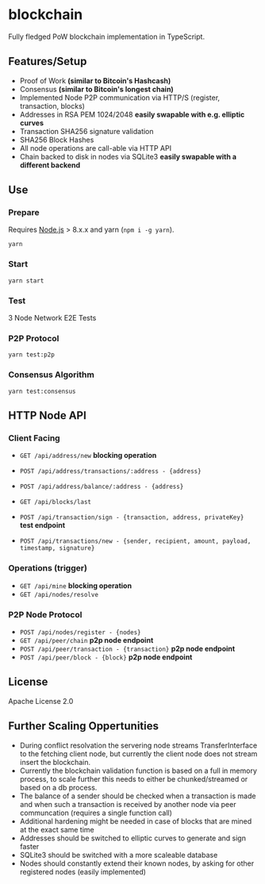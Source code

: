 # blockchain

Fully fledged PoW blockchain implementation in TypeScript.

## Features/Setup

* Proof of Work __(similar to Bitcoin's Hashcash)__
* Consensus __(similar to Bitcoin's longest chain)__
* Implemented Node P2P communication via HTTP/S (register, transaction, blocks)
* Addresses in RSA PEM 1024/2048 **easily swapable with e.g. elliptic curves**
* Transaction SHA256 signature validation
* SHA256 Block Hashes
* All node operations are call-able via HTTP API
* Chain backed to disk in nodes via SQLite3 **easily swapable with a different backend**

## Use

### Prepare

Requires [Node.js](https://nodejs.org/en/) > 8.x.x
and yarn (`npm i -g yarn`).

`yarn`

### Start

`yarn start`

### Test

3 Node Network E2E Tests

### P2P Protocol

`yarn test:p2p`

### Consensus Algorithm

`yarn test:consensus`

## HTTP Node API

### Client Facing

* `GET /api/address/new` **blocking operation**
* `POST /api/address/transactions/:address - {address}`
* `POST /api/address/balance/:address - {address}`
* `GET /api/blocks/last`

* `POST /api/transaction/sign - {transaction, address, privateKey}` **test endpoint**
* `POST /api/transactions/new - {sender, recipient, amount, payload, timestamp, signature}`

### Operations (trigger)

* `GET /api/mine` **blocking operation**
* `GET /api/nodes/resolve`

### P2P Node Protocol

* `POST /api/nodes/register - {nodes}`
* `GET /api/peer/chain` **p2p node endpoint**
* `POST /api/peer/transaction - {transaction}` **p2p node endpoint**
* `POST /api/peer/block - {block}` **p2p node endpoint**

## License

Apache License 2.0

## Further Scaling Oppertunities

* During conflict resolvation the servering node streams TransferInterface to the
fetching client node, but currently the client node does not stream insert the
blockchain.
* Currently the blockchain validation function is based on a full in memory process,
to scale further this needs to either be chunked/streamed or based on a db process.
* The balance of a sender should be checked when a transaction is made and when
such a transaction is received by another node via peer communcation (requires a single function call)
* Additional hardening might be needed in case of blocks that are mined at the exact same time
* Addresses should be switched to elliptic curves to generate and sign faster
* SQLite3 should be switched with a more scaleable database
* Nodes should constantly extend their known nodes, by asking for other registered nodes (easily implemented)
